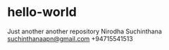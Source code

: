 # hello-world
Just another another repository 
Nirodha Suchinthana 
suchinthanaapn@gmail.com
+94715541513
